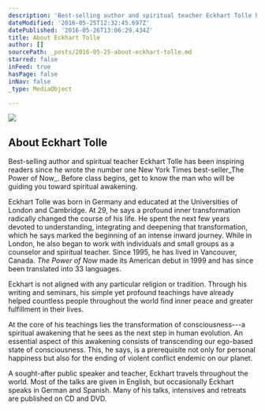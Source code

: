 ```yaml
---
description: 'Best-selling author and spiritual teacher Eckhart Tolle has been inspiring readers since he wrote the number one New York Times best-seller The Power of Now. Before class begins, get to know the man who will be guiding you toward spiritual awakening.'
dateModified: '2016-05-25T12:32:45.697Z'
datePublished: '2016-05-26T13:06:29.434Z'
title: About Eckhart Tolle
author: []
sourcePath: _posts/2016-05-25-about-eckhart-tolle.md
starred: false
inFeed: true
hasPage: false
inNav: false
_type: MediaObject

---
```

<article style=""><img src="https://the-grid-user-content.s3-us-west-2.amazonaws.com/aafedb5a-4767-4f27-a859-fc7248ff8f7b.jpg" /><h1>About Eckhart Tolle</h1></article>

Best-selling author and spiritual teacher Eckhart Tolle has been inspiring readers since he wrote the number one New York Times best-seller_The Power of Now_. Before class begins, get to know the man who will be guiding you toward spiritual awakening.

Eckhart Tolle was born in Germany and educated at the Universities of London and Cambridge. At 29, he says a profound inner transformation radically changed the course of his life. He spent the next few years devoted to understanding, integrating and deepening that transformation, which he says marked the beginning of an intense inward journey. While in London, he also began to work with individuals and small groups as a counselor and spiritual teacher. Since 1995, he has lived in Vancouver, Canada. _The Power of Now_ made its American debut in 1999 and has since been translated into 33 languages.

Eckhart is not aligned with any particular religion or tradition. Through his writing and seminars, his simple yet profound teachings have already helped countless people throughout the world find inner peace and greater fulfillment in their lives.

At the core of his teachings lies the transformation of consciousness---a spiritual awakening that he sees as the next step in human evolution. An essential aspect of this awakening consists of transcending our ego-based state of consciousness. This, he says, is a prerequisite not only for personal happiness but also for the ending of violent conflict endemic on our planet.

A sought-after public speaker and teacher, Eckhart travels throughout the world. Most of the talks are given in English, but occasionally Eckhart speaks in German and Spanish. Many of his talks, intensives and retreats are published on CD and DVD.